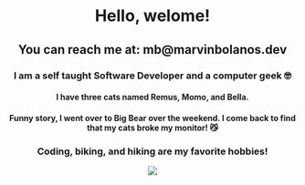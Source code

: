 <h1 align="center">Hello, welome!</h1>
<h2 align="center">You can reach me at: mb@marvinbolanos.dev
</h2>

<h3 align="center">I am a self taught Software Developer and a computer geek 🤓 </h3>
<h4 align="center">I have three cats named Remus, Momo, and Bella.</h4>
<h4 align="center">Funny story, I went over to Big Bear over the weekend. I come back to find that my cats broke my monitor! 😼</h4>





<h3 align="center">Coding, biking, and hiking are my favorite hobbies!</h3>
<p align="center">
   <img src="https://media.giphy.com/media/LmNwrBhejkK9EFP504/giphy.gif"  />
</p>


<br/>


